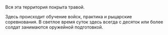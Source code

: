 Вся эта территория покрыта травой. 

Здесь происходит обучение войск, практика и рыцарские соревнования. В светлое время суток здесь всегда с десяток или более солдат занимаются оружейной подготовкой.